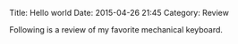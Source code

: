 Title: Hello world
Date: 2015-04-26 21:45
Category: Review

Following is a review of my favorite mechanical keyboard.